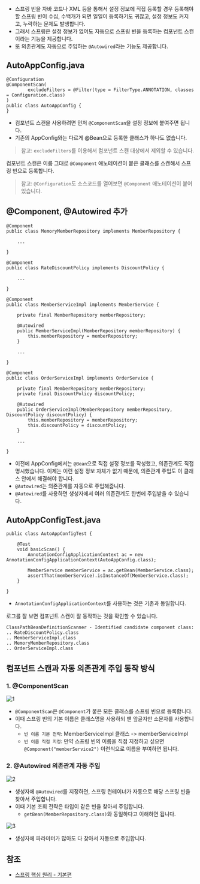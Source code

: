 * 스프링 빈을 자바 코드나 XML 등을 통해서 설정 정보에 직접 등록할 경우 등록해야 할 스프링 빈이 수십, 수백개가 되면 일일이 등록하기도 귀찮고, 설정 정보도 커지고, 누락하는 문제도 발생합니다.
* 그래서 스프링은 설정 정보가 없어도 자동으로 스프링 빈을 등록하는 컴포넌트 스캔이라는 기능을 제공합니다.
* 또 의존관계도 자동으로 주입하는 ```@Autowired```라는 기능도 제공합니다.

## AutoAppConfig.java
```
@Configuration
@ComponentScan(
        excludeFilters = @Filter(type = FilterType.ANNOTATION, classes = Configuration.class)
)
public class AutoAppConfig {
}
```
* 컴포넌트 스캔을 사용하려면 먼저 ```@ComponentScan```을 설정 정보에 붙여주면 됩니다.
* 기존의 AppConfig와는 다르게 @Bean으로 등록한 클래스가 하나도 없습니다.

> 참고: ```excludeFilters```를 이용해서 컴포넌트 스캔 대상에서 제외할 수 있습니다.

컴포넌트 스캔은 이름 그대로 ```@Component``` 애노테이션이 붙은 클래스를 스캔해서 스프링 빈으로 등록합니다.

> 참고: ```@Configuration```도 소스코드를 열어보면 ```@Component``` 애노테이션이 붙어있습니다.

## @Component, @Autowired 추가
```
@Component
public class MemoryMemberRepository implements MemberRepository {

    ...

}
```
```
@Component
public class RateDiscountPolicy implements DiscountPolicy {

    ...

}
```
```
@Component
public class MemberServiceImpl implements MemberService {

    private final MemberRepository memberRepository;

    @Autowired
    public MemberServiceImpl(MemberRepository memberRepository) {
        this.memberRepository = memberRepository;
    }

    ...
    
}
```
```
@Component
public class OrderServiceImpl implements OrderService {

    private final MemberRepository memberRepository;
    private final DiscountPolicy discountPolicy;

    @Autowired
    public OrderServiceImpl(MemberRepository memberRepository, DiscountPolicy discountPolicy) {
        this.memberRepository = memberRepository;
        this.discountPolicy = discountPolicy;
    }

    ...

}
```
* 이전에 AppConfig에서는 ```@Bean```으로 직접 설정 정보를 작성했고, 의존관계도 직접 명시했습니다. 이제는 이런 설정 정보 자체가 없기 때문에, 의존관계 주입도 이 클래스 안에서 해결해야 합니다.
* ```@Autowired```는 의존관계를 자동으로 주입해줍니다.
* ```@Autowired```를 사용하면 생성자에서 여러 의존관계도 한번에 주입받을 수 있습니다.

## AutoAppConfigTest.java
```
public class AutoAppConfigTest {

    @Test
    void basicScan() {
        AnnotationConfigApplicationContext ac = new AnnotationConfigApplicationContext(AutoAppConfig.class);

        MemberService memberService = ac.getBean(MemberService.class);
        assertThat(memberService).isInstanceOf(MemberService.class);
    }

}
```
* ```AnnotationConfigApplicationContext```를 사용하는 것은 기존과 동일합니다.

로그를 잘 보면 컴포넌트 스캔이 잘 동작하는 것을 확인할 수 있습니다.
```
ClassPathBeanDefinitionScanner - Identified candidate component class:
.. RateDiscountPolicy.class
.. MemberServiceImpl.class
.. MemoryMemberRepository.class
.. OrderServiceImpl.class
```

## 컴포넌트 스캔과 자동 의존관계 주입 동작 방식
### 1. @ComponentScan   
![1]()
* ```@ComponentScan```은 ```@Component```가 붙은 모든 클래스를 스프링 빈으로 등록합니다.
* 이때 스프링 빈의 기본 이름은 클래스명을 사용하되 맨 앞글자만 소문자를 사용합니다.
  * ```빈 이름 기본 전략```: MemberServiceImpl 클래스 -> memberServiceImpl
  * ```빈 이름 직접 지정```: 만약 스프링 빈의 이름을 직접 지정하고 싶으면 ```@Component("memberService2")``` 이런식으로 이름을 부여하면 됩니다.

### 2. @Autowired 의존관계 자동 주입
![2]()   
* 생성자에 ```@Autowired```를 지정하면, 스프링 컨테이너가 자동으로 해당 스프링 빈을 찾아서 주입합니다.
* 이때 기본 조회 전략은 타입이 같은 빈을 찾아서 주입합니다.
  * ```getBean(MemberRepository.class)```와 동일하다고 이해하면 됩니다.

![3]()
* 생성자에 파라미터가 많아도 다 찾아서 자동으로 주입합니다.

## 참조
* [스프링 핵심 원리 - 기본편](https://www.inflearn.com/course/%EC%8A%A4%ED%94%84%EB%A7%81-%ED%95%B5%EC%8B%AC-%EC%9B%90%EB%A6%AC-%EA%B8%B0%EB%B3%B8%ED%8E%B8/dashboard)